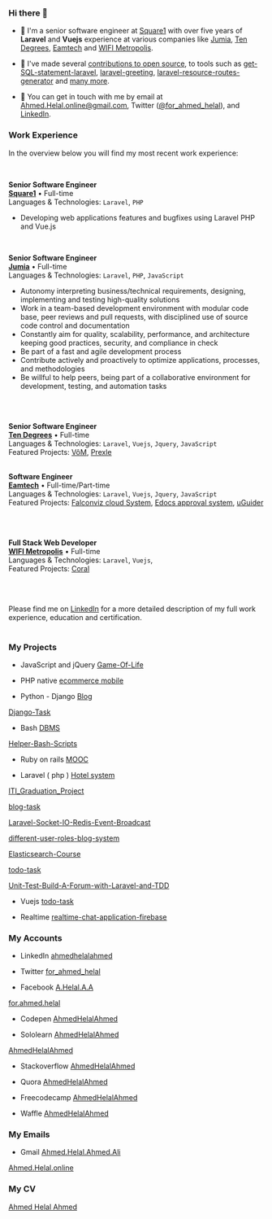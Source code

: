 ### Hi there 👋
- 🔭 I'm a senior software engineer at [Square1](https://www.square1.io) with over five years of **Laravel** and **Vuejs** experience at various companies like [Jumia](https://www.jumia.com), [Ten Degrees](https://tendegrees.sa), [Eamtech](https://eamtech.com) and [WIFI Metropolis](https://wifimetropolis.com).
- 🌱 I've made several [contributions to open source](https://github.com/AhmedHelalAhmed), to tools such as [get-SQL-statement-laravel](https://github.com/AhmedHelalAhmed/get-SQL-statement-laravel), [laravel-greeting](https://github.com/AhmedHelalAhmed/laravel-greeting), [laravel-resource-routes-generator](https://github.com/AhmedHelalAhmed/laravel-resource-routes-generator) and [many more](https://github.com/AhmedHelalAhmed).

- 💬 You can get in touch with me by email at [Ahmed.Helal.online@gmail.com](mailto:Ahmed.Helal.online@gmail.com), Twitter ([@for_ahmed_helal](https://twitter.com/for_ahmed_helal)), and [LinkedIn](https://www.linkedin.com/in/ahmedhelalahmed).


### Work Experience
In the overview below you will find my most recent work experience:

<br/>

**Senior Software Engineer** \
[**Square1**](https://www.square1.io) • Full-time \
Languages & Technologies: `Laravel`, `PHP`
- Developing web applications features and bugfixes using Laravel PHP and Vue.js


<br/>

**Senior Software Engineer** \
[**Jumia**](https://www.jumia.com) • Full-time \
Languages & Technologies: `Laravel`, `PHP`, `JavaScript` 
- Autonomy interpreting business/technical requirements, designing, implementing and testing high-quality solutions 
- Work in a team-based development environment with modular code base, peer reviews and pull requests, with disciplined use of source code control and documentation 
- Constantly aim for quality, scalability, performance, and architecture keeping good practices, security, and compliance in check 
- Be part of a fast and agile development process 
- Contribute actively and proactively to optimize applications, processes, and methodologies 
- Be willful to help peers, being part of a collaborative environment for development, testing, and automation tasks

<br/>
<br/>

**Senior Software Engineer** \
[**Ten Degrees**](https://tendegrees.sa) • Full-time \
Languages & Technologies: `Laravel`, `Vuejs`, `Jquery`, `JavaScript` \
Featured Projects: [VôM](https://getvom.com), [Prexle](https://prexle.com/en)
<br/>
<br/>



**Software Engineer** \
[**Eamtech**](https://eamtech.com) • Full-time/Part-time \
Languages & Technologies: `Laravel`, `Vuejs`, `Jquery`, `JavaScript`\
Featured Projects: [Falconviz cloud System](http://falconvizcloud.com), [Edocs approval system](https://www.kolmofeed.com), [uGuider](https://www.uguider.com)

<br/>
<br/>



**Full Stack Web Developer** \
[**WIFI Metropolis**](https://wifimetropolis.com) • Full-time \
Languages & Technologies: `Laravel`, `Vuejs`, \
Featured Projects: [Coral](https://www.coral.io)

<br/>
<br/>

Please find me on [LinkedIn](https://www.linkedin.com/in/ahmedhelalahmed/) for a more detailed description of my full work experience, education and certification.
<br/>
<br/>

### My Projects

- JavaScript and jQuery 
[Game-Of-Life](https://github.com/AhmedHelalAhmed/Game-Of-Life)

- PHP native
[ecommerce mobile](https://github.com/AhmedHelalAhmed/PHP-Project)


- Python - Django 
[Blog](https://github.com/AhmedHelalAhmed/python_project)

[Django-Task](https://github.com/AhmedHelalAhmed/Django-Task)

- Bash
[DBMS](https://github.com/AhmedHelalAhmed/Bash-Project)  

[Helper-Bash-Scripts](https://github.com/AhmedHelalAhmed/Helper-Bash-Scripts)

- Ruby on rails
[MOOC](https://github.com/AhmedHelalAhmed/Ruby-On-Rails-Project)

- Laravel ( php )
[Hotel system](https://github.com/AhmedHelalAhmed/Laravel-Project) 

[ITI_Graduation_Project](https://github.com/AhmedHelalAhmed/ITI_Graduation_Project) 

[blog-task](https://github.com/AhmedHelalAhmed/blog-task) 

[Laravel-Socket-IO-Redis-Event-Broadcast](https://github.com/AhmedHelalAhmed/Laravel-Socket-IO-Redis-Event-Broadcast) 

[different-user-roles-blog-system](https://github.com/AhmedHelalAhmed/different-user-roles-blog-system) 

[Elasticsearch-Course](https://github.com/AhmedHelalAhmed/Elasticsearch-Course) 

[todo-task](https://github.com/AhmedHelalAhmed/todo-task) 

[Unit-Test-Build-A-Forum-with-Laravel-and-TDD](https://github.com/AhmedHelalAhmed/Unit-Test-Build-A-Forum-with-Laravel-and-TDD)


- Vuejs
[todo-task](https://github.com/AhmedHelalAhmed/todo-task)

- Realtime
[realtime-chat-application-firebase](https://github.com/AhmedHelalAhmed/realtime-chat-application-firebase)




### My Accounts

- LinkedIn
[ahmedhelalahmed](https://www.linkedin.com/in/ahmedhelalahmed)

- Twitter
[for_ahmed_helal](https://twitter.com/for_ahmed_helal)

- Facebook
[A.Helal.A.A](https://www.facebook.com/A.Helal.A.A)

[for.ahmed.helal](https://www.facebook.com/for.ahmed.helal)

- Codepen
[AhmedHelalAhmed](https://codepen.io/AhmedHelalAhmed)

- Sololearn
[AhmedHelalAhmed](https://www.sololearn.com/Profile/2476537)

[AhmedHelalAhmed](https://www.sololearn.com/Profile/5746429)

- Stackoverflow
[AhmedHelalAhmed](https://www.quora.com/profile/Ahmed-Helal-12)

- Quora
[AhmedHelalAhmed](https://stackoverflow.com/users/8844879/ahmed-helal-ahmed)

- Freecodecamp
[AhmedHelalAhmed](https://www.freecodecamp.org/ahmedhelalahmed)

- Waffle
[AhmedHelalAhmed](https://waffle.io/AhmedHelalAhmed)

### My Emails

- Gmail
[Ahmed.Helal.Ahmed.Ali](mailto:Ahmed.Helal.Ahmed.Ali@gmail.com)

[Ahmed.Helal.online](mailto:Ahmed.Helal.online@gmail.com) 

### My CV
[Ahmed Helal Ahmed](Ahmed%20Helal%20Ahmed.pdf)



